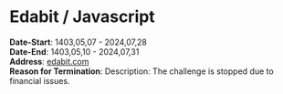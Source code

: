 # Edabit / Javascript
**Date-Start**: 1403,05,07 - 2024,07,28<br>
**Date-End**: 1403,05,10 - 2024,07,31<br>
**Address**: [edabit.com](https://edabit.com/challenges)<br>
**Reason for Termination**: Description: The challenge is stopped due to financial issues.<br>